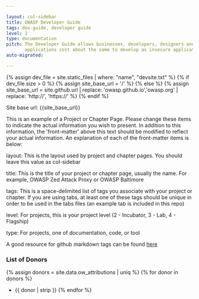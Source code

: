 ```yaml
---

layout: col-sidebar
title: OWASP Developer Guide
tags: dev-guide, developer guide
level: 2
type: documentation
pitch: The Developer Guide allows businesses, developers, designers and solution architects to produce secure web applications. If done from the earliest stages, secure   
       applications cost about the same to develop as insecure applications, but are far more cost effective in the long run. 
auto-migrated: 

---
```

{% assign dev_file = site.static_files | where: "name", "devsite.txt" %}
{% if dev_file.size > 0 %}
{% assign site_base_url = '/' %}
{% else %}
{% assign site_base_url = site.github.url | replace: 'owasp.github.io','owasp.org' | replace: 'http://', 'https://' %}
{% endif %}

Site base url: {{site_base_url}}

This is an example of a Project or Chapter Page.  Please change these items to indicate the actual information you wish to present.  In addition to this information, the 'front-matter' above this text should be modified to reflect your actual information.  An explanation of each of the front-matter items is below:

layout: This is the layout used by project and chapter pages.  You should leave this value as col-sidebar

title: This is the title of your project or chapter page, usually the name.  For example, OWASP Zed Attack Proxy or OWASP Baltimore

tags: This is a space-delimited list of tags you associate with your project or chapter.  If you are using tabs, at least one of these tags should be unique in order to be used in the tabs files (an example tab is included in this repo) 

level: For projects, this is your project level (2 - Incubator, 3 - Lab, 4 - Flagship)

type: For projects, one of documentation, code, or tool

A good resource for github markdown tags can be found [here](https://owasp.org/migration)

### List of Donors
{% assign donors = site.data.ow_attributions | uniq %}
{% for donor in donors %}
* {{ donor | strip }}
{% endfor %}
